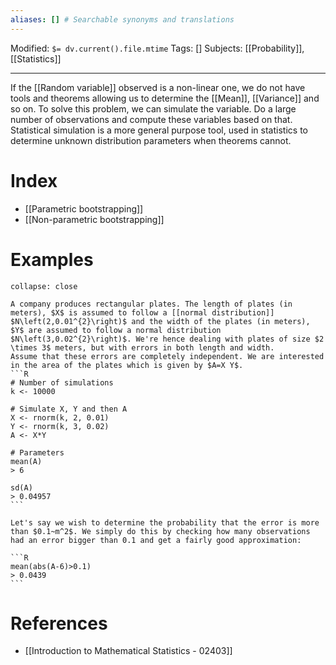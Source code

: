 ```yaml
---
aliases: [] # Searchable synonyms and translations
---
```

Modified: `$= dv.current().file.mtime`
Tags: []
Subjects: [[Probability]], [[Statistics]]
****

If the [[Random variable]] observed is a non-linear one, we do not have tools and theorems allowing us to determine the [[Mean]], [[Variance]] and so on.
To solve this problem, we can simulate the variable. Do a large number of observations and compute these variables based on that.
Statistical simulation is a more general purpose tool, used in statistics to determine unknown distribution parameters when theorems cannot.

# Index
- [[Parametric bootstrapping]]
- [[Non-parametric bootstrapping]]

# Examples

````ad-example
collapse: close

A company produces rectangular plates. The length of plates (in meters), $X$ is assumed to follow a [[normal distribution]] $N\left(2,0.01^{2}\right)$ and the width of the plates (in meters), $Y$ are assumed to follow a normal distribution $N\left(3,0.02^{2}\right)$. We're hence dealing with plates of size $2 \times 3$ meters, but with errors in both length and width.
Assume that these errors are completely independent. We are interested in the area of the plates which is given by $A=X Y$.
```R
# Number of simulations
k <- 10000

# Simulate X, Y and then A
X <- rnorm(k, 2, 0.01)
Y <- rnorm(k, 3, 0.02)
A <- X*Y

# Parameters
mean(A)
> 6

sd(A)
> 0.04957
```

Let's say we wish to determine the probability that the error is more than $0.1~m^2$. We simply do this by checking how many observations had an error bigger than 0.1 and get a fairly good approximation:

```R
mean(abs(A-6)>0.1)
> 0.0439
```
````

# References
- [[Introduction to Mathematical Statistics - 02403]]